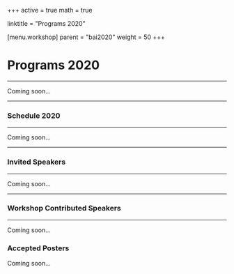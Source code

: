 ﻿+++
active = true
math = true

linktitle = "Programs 2020"

[menu.workshop]
  parent = "bai2020"
  weight = 50
+++

# Programs 2020

<hr>

Coming soon...

<hr>

### Schedule 2020

<hr>

Coming soon...

<hr>

### Invited Speakers

<hr>

Coming soon...

<hr>

### Workshop Contributed Speakers

<hr>

Coming soon...

### Accepted Posters
Coming soon...